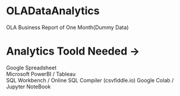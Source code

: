 # OLADataAnalytics
OLA Business Report of One Month(Dummy Data)

# Analytics Toold Needed ->
Google Spreadsheet  
Microsoft PowerBI / Tableau  
SQL Workbench / Online SQL Compiler (csvfiddle.io) 
Google Colab / Jupyter NoteBook 
